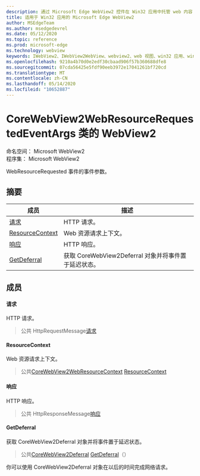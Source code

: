 ```yaml
---
description: 通过 Microsoft Edge WebView2 控件在 Win32 应用中托管 web 内容
title: 适用于 Win32 应用的 Microsoft Edge WebView2
author: MSEdgeTeam
ms.author: msedgedevrel
ms.date: 05/12/2020
ms.topic: reference
ms.prod: microsoft-edge
ms.technology: webview
keywords: IWebView2、IWebView2WebView、webview2、web 视图、win32 应用、win32、edge、ICoreWebView2、ICoreWebView2Controller、浏览器控件、边缘 html
ms.openlocfilehash: 9210a4b70d0e2edf30cbaad906f57b360688dfe8
ms.sourcegitcommit: 07cda56425e5fdf90eeb3972e17041261bf720cd
ms.translationtype: MT
ms.contentlocale: zh-CN
ms.lasthandoff: 05/14/2020
ms.locfileid: "10652887"
---
```

# CoreWebView2WebResourceRequestedEventArgs 类的 WebView2 

命名空间： Microsoft WebView2 \
程序集： Microsoft WebView2

WebResourceRequested 事件的事件参数。

## 摘要

 成员                        | 描述
--------------------------------|---------------------------------------------
[请求](#request) | HTTP 请求。
[ResourceContext](#resourcecontext) | Web 资源请求上下文。
[响应](#response) | HTTP 响应。
[GetDeferral](#getdeferral) | 获取 CoreWebView2Deferral 对象并将事件置于延迟状态。

## 成员

#### 请求 

HTTP 请求。

> 公共 HttpRequestMessage[请求](#request)

#### ResourceContext 

Web 资源请求上下文。

> 公共[CoreWebView2WebResourceContext](./namespace-microsoft-web-webview2-core.md) [ResourceContext](#resourcecontext)

#### 响应 

HTTP 响应。

> 公共 HttpResponseMessage[响应](#response)

#### GetDeferral 

获取 CoreWebView2Deferral 对象并将事件置于延迟状态。

> 公共[CoreWebView2Deferral](microsoft-web-webview2-core-corewebview2deferral.md) [GetDeferral](#getdeferral)（）

你可以使用 CoreWebView2Deferral 对象在以后的时间完成网络请求。

